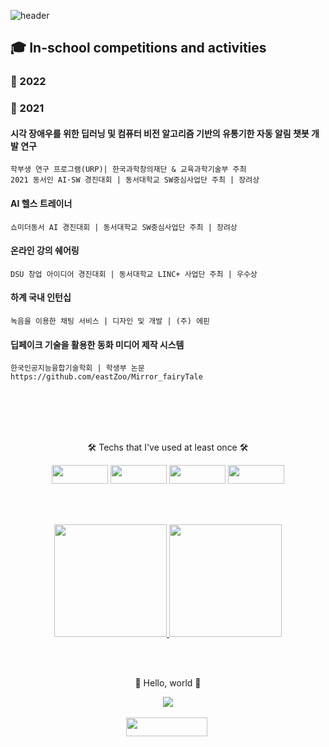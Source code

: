 ![header](https://capsule-render.vercel.app/api?type=waving&color=auto&height=250&section=header&text=77r77ung&fontSize=70&descAlign=100)


## 🎓 In-school competitions and activities


### 📑 2022
####

### 📑 2021
#### 시각 장애우를 위한 딥러닝 및 컴퓨터 비전 알고리즘 기반의 유통기한 자동 알림 챗봇 개발 연구
```
학부생 연구 프로그램(URP)| 한국과학창의재단 & 교육과학기술부 주최
2021 동서인 AI·SW 경진대회 | 동서대학교 SW중심사업단 주최 | 장려상
```

#### AI 헬스 트레이너
```
쇼미더동서 AI 경진대회 | 동서대학교 SW중심사업단 주최 | 장려상
```

#### 온라인 강의 쉐어링
```
DSU 창업 아이디어 경진대회 | 동서대학교 LINC+ 사업단 주최 | 우수상
```

#### 하계 국내 인턴십
```
녹음을 이용한 채팅 서비스 | 디자인 및 개발 | (주) 에핀
```

#### 딥페이크 기술을 활용한 동화 미디어 제작 시스템
```
한국인공지능융합기술학회 | 학생부 논문
https://github.com/eastZoo/Mirror_fairyTale
```

<br/><br/><br/><br/>

<div align=center>
  <p>🛠 Techs that I've used at least once 🛠</p>
  <p>
    <img src="https://img.shields.io/badge/Python-3766AB?style=flat-square&logo=Python&logoColor=white" height = '30' width = '90'/>
    <img src="https://img.shields.io/badge/Java-007396?style=flat-square&logo=Java&logoColor=white" height = '30' width = '90'/>
    <img src="https://img.shields.io/badge/C-F26822?style=flat-square&logo=C&logoColor=white" height = '30' width = '90'/>
    <img src="https://img.shields.io/badge/JavaScirpt-007396?style=flat-square&logo=JavaScript&logoColor=white" height = '30' width = '90'/>
  </p>
</div>

<br/><br/>

<div align=center>
  <a href = 'https://github.com/77r77ung'>
    <img height = '180em' src = "https://github-readme-stats.vercel.app/api?username=77r77ung&theme=buefy&show_icons=true"/>
    <img height = '180em' src = "https://github-readme-stats.vercel.app/api/top-langs/?username=77r77ung"/>
  </a>
</div>
  
<br/><br/>

<div align=center>
  <p> 🤗 Hello, world 🤗 </p>
  <a href="https://hits.seeyoufarm.com"><img src="https://hits.seeyoufarm.com/api/count/incr/badge.svg?url=https%3A%2F%2Fgithub.com%2F77r77ung&count_bg=%23B5C9FF&title_bg=%23B1E5A3&icon=instacart.svg&icon_color=%23FF9300&title=hello%2C+world%21&edge_flat=false"/></a>
</div>

<br/>

<div align=center>
  <a href = 'https://www.instagram.com/https://www.instagram.com/o.cao_/'>
    <img src="https://img.shields.io/badge/Instagram-E4405F?style=flat-square&logo=Instagram&logoColor=white&link=https://www.instagram.com/https://www.instagram.com/o.cao_/" height = '30' width = '130'/></a>&nbsp
</div>
